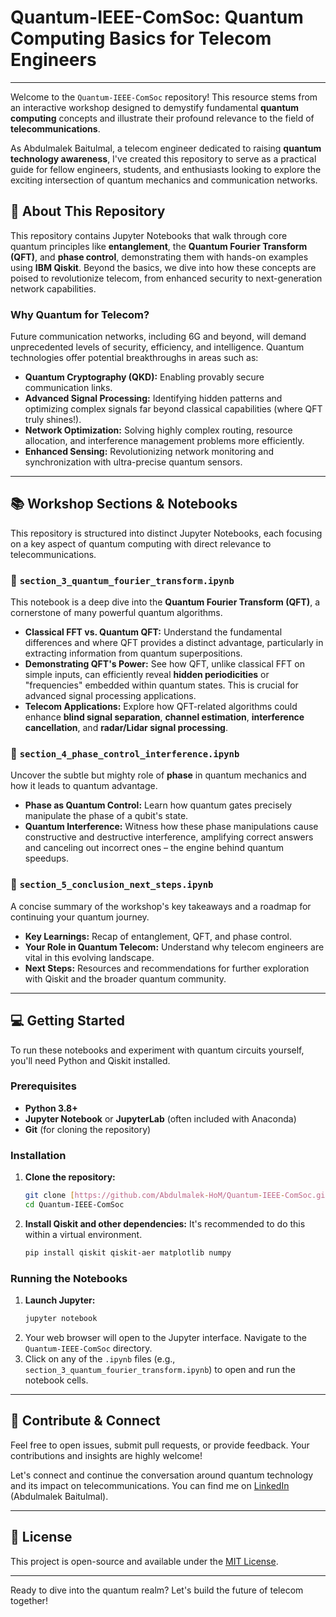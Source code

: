 # Quantum-IEEE-ComSoc: Quantum Computing Basics for Telecom Engineers

---

Welcome to the `Quantum-IEEE-ComSoc` repository! This resource stems from an interactive workshop designed to demystify fundamental **quantum computing** concepts and illustrate their profound relevance to the field of **telecommunications**.

As Abdulmalek Baitulmal, a telecom engineer dedicated to raising **quantum technology awareness**, I've created this repository to serve as a practical guide for fellow engineers, students, and enthusiasts looking to explore the exciting intersection of quantum mechanics and communication networks.

## 🚀 About This Repository

This repository contains Jupyter Notebooks that walk through core quantum principles like **entanglement**, the **Quantum Fourier Transform (QFT)**, and **phase control**, demonstrating them with hands-on examples using **IBM Qiskit**. Beyond the basics, we dive into how these concepts are poised to revolutionize telecom, from enhanced security to next-generation network capabilities.

### Why Quantum for Telecom?

Future communication networks, including 6G and beyond, will demand unprecedented levels of security, efficiency, and intelligence. Quantum technologies offer potential breakthroughs in areas such as:

* **Quantum Cryptography (QKD):** Enabling provably secure communication links.
* **Advanced Signal Processing:** Identifying hidden patterns and optimizing complex signals far beyond classical capabilities (where QFT truly shines!).
* **Network Optimization:** Solving highly complex routing, resource allocation, and interference management problems more efficiently.
* **Enhanced Sensing:** Revolutionizing network monitoring and synchronization with ultra-precise quantum sensors.

---

## 📚 Workshop Sections & Notebooks

This repository is structured into distinct Jupyter Notebooks, each focusing on a key aspect of quantum computing with direct relevance to telecommunications.

### 🔗 `section_3_quantum_fourier_transform.ipynb`

This notebook is a deep dive into the **Quantum Fourier Transform (QFT)**, a cornerstone of many powerful quantum algorithms.

* **Classical FFT vs. Quantum QFT:** Understand the fundamental differences and where QFT provides a distinct advantage, particularly in extracting information from quantum superpositions.
* **Demonstrating QFT's Power:** See how QFT, unlike classical FFT on simple inputs, can efficiently reveal **hidden periodicities** or "frequencies" embedded within quantum states. This is crucial for advanced signal processing applications.
* **Telecom Applications:** Explore how QFT-related algorithms could enhance **blind signal separation**, **channel estimation**, **interference cancellation**, and **radar/Lidar signal processing**.

### 📐 `section_4_phase_control_interference.ipynb`

Uncover the subtle but mighty role of **phase** in quantum mechanics and how it leads to quantum advantage.

* **Phase as Quantum Control:** Learn how quantum gates precisely manipulate the phase of a qubit's state.
* **Quantum Interference:** Witness how these phase manipulations cause constructive and destructive interference, amplifying correct answers and canceling out incorrect ones – the engine behind quantum speedups.

### 🏁 `section_5_conclusion_next_steps.ipynb`

A concise summary of the workshop's key takeaways and a roadmap for continuing your quantum journey.

* **Key Learnings:** Recap of entanglement, QFT, and phase control.
* **Your Role in Quantum Telecom:** Understand why telecom engineers are vital in this evolving landscape.
* **Next Steps:** Resources and recommendations for further exploration with Qiskit and the broader quantum community.

---

## 💻 Getting Started

To run these notebooks and experiment with quantum circuits yourself, you'll need Python and Qiskit installed.

### Prerequisites

* **Python 3.8+**
* **Jupyter Notebook** or **JupyterLab** (often included with Anaconda)
* **Git** (for cloning the repository)

### Installation

1.  **Clone the repository:**
    ```bash
    git clone [https://github.com/Abdulmalek-HoM/Quantum-IEEE-ComSoc.git](https://github.com/Abdulmalek-HoM/Quantum-IEEE-ComSoc.git)
    cd Quantum-IEEE-ComSoc
    ```
2.  **Install Qiskit and other dependencies:**
    It's recommended to do this within a virtual environment.
    ```bash
    pip install qiskit qiskit-aer matplotlib numpy
    ```

### Running the Notebooks

1.  **Launch Jupyter:**
    ```bash
    jupyter notebook
    ```
2.  Your web browser will open to the Jupyter interface. Navigate to the `Quantum-IEEE-ComSoc` directory.
3.  Click on any of the `.ipynb` files (e.g., `section_3_quantum_fourier_transform.ipynb`) to open and run the notebook cells.

---

## 👋 Contribute & Connect

Feel free to open issues, submit pull requests, or provide feedback. Your contributions and insights are highly welcome!

Let's connect and continue the conversation around quantum technology and its impact on telecommunications. You can find me on [LinkedIn](https://www.linkedin.com/in/abdulmalek-baitulmal/) (Abdulmalek Baitulmal).

---

## 📄 License

This project is open-source and available under the [MIT License](LICENSE).

---

Ready to dive into the quantum realm? Let's build the future of telecom together!
